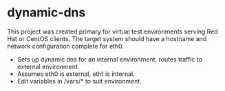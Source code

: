 # dynamic-dns

This project was created primary for virtual test environments serving Red Hat or CentOS clients. The target system should have a hostname and network configuration complete for eth0.

- Sets up dynamic dns for an internal environment, routes traffic to external environment.
- Assumes eth0 is external, eth1 is internal.
- Edit variables in /vars/* to suit environment.

